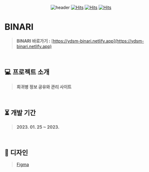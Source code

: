 <div align="center">

![header](https://user-images.githubusercontent.com/72345074/214557239-ca2424fd-f3e1-440b-99c7-00d166bf098d.png)
[![Hits](https://hits.seeyoufarm.com/api/count/incr/badge.svg?url=https%3A%2F%2Fgithub.com%2FYongDuSaMa&count_bg=%23D1D7F8&title_bg=%236D85FF&icon=github.svg&icon_color=%23FCFCFC&title=YDSM&edge_flat=false)](https://hits.seeyoufarm.com)
[![Hits](https://hits.seeyoufarm.com/api/count/incr/badge.svg?url=https%3A%2F%2Fgithub.com%2FYongDuSaMa%2FBINARI_FrontEnd&count_bg=%23D1D7F8&title_bg=%236D85FF&icon=github.svg&icon_color=%23FCFCFC&title=BINARI_FrontEnd&edge_flat=false)](https://hits.seeyoufarm.com)
[![Hits](https://hits.seeyoufarm.com/api/count/incr/badge.svg?url=https%3A%2F%2Fgithub.com%2FYongDuSaMa%2FBINARI_BackEnd&count_bg=%23D1D7F8&title_bg=%236D85FF&icon=github.svg&icon_color=%23FCFCFC&title=BINARI_BackEnd&edge_flat=false)](https://hits.seeyoufarm.com)

</div>

# BINARI
> **BINARI 바로가기 :** [https://ydsm-binari.netlify.app](https://ydsm-binari.netlify.app)
<br>

## 💻 프로젝트 소개
> **희귀병 정보 공유와 관리 사이트**
<br>

## ⏳ 개발 기간
> **2023. 01. 25 ~ 2023.**
<br>

## 🎨 디자인
> [Figma](https://www.figma.com/file/4F6fHJaBtELk8gXyOpYWA9/Untitled?node-id=0%3A1&t=anEvXbCxRgE9KI6Q-1)
